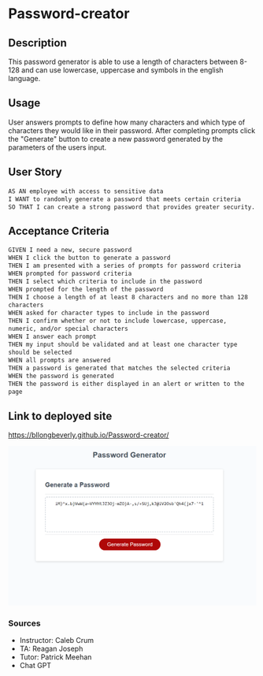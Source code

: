 # Password-creator 

## Description
This password generator is able to use a length of characters between 8-128 and can use lowercase, uppercase and symbols in the english language.

## Usage
User answers prompts to define how many characters and which type of characters they would like in their password.  After completing prompts click the "Generate" button to create a new password generated by the parameters of the users input.

## User Story
```
AS AN employee with access to sensitive data
I WANT to randomly generate a password that meets certain criteria
SO THAT I can create a strong password that provides greater security.
```
## Acceptance Criteria
```
GIVEN I need a new, secure password
WHEN I click the button to generate a password
THEN I am presented with a series of prompts for password criteria
WHEN prompted for password criteria
THEN I select which criteria to include in the password
WHEN prompted for the length of the password
THEN I choose a length of at least 8 characters and no more than 128 characters
WHEN asked for character types to include in the password
THEN I confirm whether or not to include lowercase, uppercase, numeric, and/or special characters
WHEN I answer each prompt
THEN my input should be validated and at least one character type should be selected
WHEN all prompts are answered
THEN a password is generated that matches the selected criteria
WHEN the password is generated
THEN the password is either displayed in an alert or written to the page
```
## Link to deployed site
https://bllongbeverly.github.io/Password-creator/

![screenshot](./Develop/Screenshot%202023-03-15%20101406.png)

 ### Sources

- Instructor: Caleb Crum
- TA: Reagan Joseph
- Tutor: Patrick Meehan
- Chat GPT 
